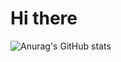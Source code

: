 # Hi there

![Anurag's GitHub stats](https://github-readme-stats.vercel.app/api?username=aqua6858&show_icons=true&show_icons=true&title_color=fff&icon_color=79ff97&text_color=9f9f9f&bg_color=151515)
